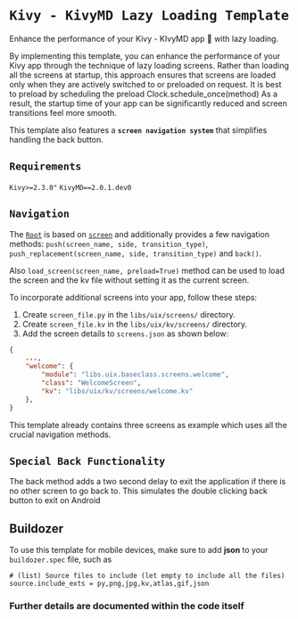 # `Kivy - KivyMD Lazy Loading Template`

Enhance the performance of your Kivy - KIvyMD app 🚀 with lazy loading.

By implementing this template, you can enhance the performance of your Kivy app through the technique of lazy loading screens.
Rather than loading all the screens at startup, this approach ensures that screens are loaded only when they are actively switched to or preloaded on request.
It is best to preload by scheduling the preload Clock.schedule_once(method)
As a result, the startup time of your app can be significantly reduced and screen transitions feel more smooth.

This template also features a **`screen navigation system`** that simplifies handling the back button.

## `Requirements`
`Kivy>=2.3.0"`
`KivyMD==2.0.1.dev0`

## `Navigation`

The [`Root`](https://github.com/kulothunganug/kivy-lazy-loading-template/blob/main/libs/uix/root.py) is based on [`screen`](https://kivy.org/doc/stable/api-kivy.uix.screen.html) and additionally provides a few navigation methods: `push(screen_name, side, transition_type)`, `push_replacement(screen_name, side, transition_type)` and `back()`.

Also `load_screen(screen_name, preload=True)` method can be used to load the screen and the kv file without setting it as the current screen.

To incorporate additional screens into your app, follow these steps:

1. Create `screen_file.py` in the `libs/uix/screens/` directory.
2. Create `screen_file.kv` in the `libs/uix/kv/screens/` directory.
3. Add the screen details to `screens.json` as shown below:

```json
{
    ...,
    "welcome": {
        "module": "libs.uix.baseclass.screens.welcome",
        "class": "WelcomeScreen",
        "kv": "libs/uix/kv/screens/welcome.kv"
    },
}
```

This template already contains three screens as example which uses all the crucial navigation methods.

## `Special Back Functionality`

The back method adds a two second delay to exit the application if there is no other screen to go back to.
This simulates the double clicking back button to exit on Android

## Buildozer

To use this template for mobile devices, make sure to add **json** to your `buildozer.spec` file, such as

```spec
# (list) Source files to include (let empty to include all the files)
source.include_exts = py,png,jpg,kv,atlas,gif,json
```

### Further details are documented within the code itself
